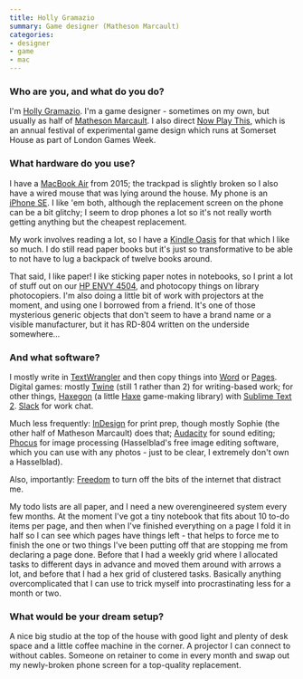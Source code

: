 ```yaml
---
title: Holly Gramazio
summary: Game designer (Matheson Marcault)
categories:
- designer
- game
- mac
---
```


### Who are you, and what do you do?

I'm [Holly Gramazio](http://www.hollygramazio.net/ "Holly's website."). I'm a game designer - sometimes on my own, but usually as half of [Matheson Marcault](http://mathesonmarcault.com/ "A game design company."). I also direct [Now Play This](http://nowplaythis.net/ "An experimental game design festival."), which is an annual festival of experimental game design which runs at Somerset House as part of London Games Week.

### What hardware do you use?

I have a [MacBook Air][macbook-air] from 2015; the trackpad is slightly broken so I also have a wired mouse that was lying around the house. My phone is an [iPhone SE][iphone-se]. I like 'em both, although the replacement screen on the phone can be a bit glitchy; I seem to drop phones a lot so it's not really worth getting anything but the cheapest replacement.

My work involves reading a lot, so I have a [Kindle Oasis][kindle-oasis] for that which I like so much. I do still read paper books but it's just so transformative to be able to not have to lug a backpack of twelve books around.

That said, I like paper! I ike sticking paper notes in notebooks, so I print a lot of stuff out on our [HP ENVY 4504][envy-4504], and photocopy things on library photocopiers. I'm also doing a little bit of work with projectors at the moment, and using one I borrowed from a friend. It's one of those mysterious generic objects that don't seem to have a brand name or a visible manufacturer, but it has RD-804 written on the underside somewhere... 

### And what software?

I mostly write in [TextWrangler][] and then copy things into [Word][] or [Pages][]. Digital games: mostly [Twine][] (still 1 rather than 2) for writing-based work; for other things, [Haxegon][] (a little [Haxe][] game-making library) with [Sublime Text 2][sublime-text]. [Slack][] for work chat.

Much less frequently: [InDesign][] for print prep, though mostly Sophie (the other half of Matheson Marcault) does that; [Audacity][] for sound editing; [Phocus][] for image processing (Hasselblad's free image editing software, which you can use with any photos - just to be clear, I extremely don't own a Hasselblad). 

Also, importantly: [Freedom][] to turn off the bits of the internet that distract me.

My todo lists are all paper, and I need a new overengineered system every few months. At the moment I've got a tiny notebook that fits about 10 to-do items per page, and then when I've finished everything on a page I fold it in half so I can see which pages have things left - that helps to force me to finish the one or two things I've been putting off that are stopping me from declaring a page done. Before that I had a weekly grid where I allocated tasks to different days in advance and moved them around with arrows a lot, and before that I had a hex grid of clustered tasks. Basically anything overcomplicated that I can use to trick myself into procrastinating less for a month or two.

### What would be your dream setup?

A nice big studio at the top of the house with good light and plenty of desk space and a little coffee machine in the corner. A projector I can connect to without cables. Someone on retainer to come in every month and swap out my newly-broken phone screen for a top-quality replacement.

[envy-4504]: https://support.hp.com/us-en/product/HP-ENVY-4500-e-All-in-One-Printer-series/5304875/model/5368526 "An all-in-one printer."
[iphone-se]: https://en.wikipedia.org/wiki/IPhone_SE "A 4 inch smartphone."
[kindle-oasis]: https://www.amazon.com/Amazon-Kindle-Oasis-eReader-with-Leather-Charging-Cover/dp/B00REQKWGA "An ebook reader."
[macbook-air]: https://www.apple.com/macbook-air/ "A very thin laptop."
[audacity]: https://sourceforge.net/projects/audacity/ "An open-source, cross-platform audio editor."
[freedom]: https://freedom.to/ "Productivity software that locks you away from the Internet."
[haxe]: https://haxe.org/ "A cross-platform toolkit and language."
[haxegon]: http://haxegon.com/ "A library for Haxe."
[indesign]: https://www.adobe.com/products/indesign.html "A desktop/web publishing application."
[pages]: https://www.apple.com/pages/ "A Mac word processor and layout tool from Apple."
[phocus]: https://www.hasselblad.com/phocus/ "An image processor."
[slack]: https://slack.com/ "A collaboration service."
[sublime-text]: http://www.sublimetext.com/ "A coder's text editor."
[textwrangler]: http://www.barebones.com/products/textwrangler/ "A free, powerful text editor for the Mac."
[twine]: http://twinery.org/ "A tool for creating non-linear stories."
[word]: https://products.office.com/en-us/word "A document editor."
